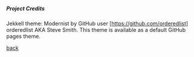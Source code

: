 <h5>Project Credits</h5>

Jekkell theme: Modernist by GitHub user [https://github.com/orderedlist] orderedlist AKA Steve Smith.  This theme is available as a default GitHub pages theme.

<p></p>

<a href="https://jlablacker.github.io/GEOG5991-Portfolio/">back</a>
